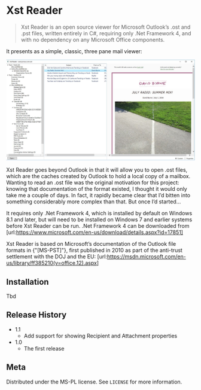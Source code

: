# Xst Reader
> Xst Reader is an open source viewer for Microsoft Outlook’s .ost and .pst files, written entirely in C#, requiring only .Net Framework 4, and with no dependency on any Microsoft Office components.

It presents as a simple, classic, three pane mail viewer:

![](screenshot0.9.jpg)

Xst Reader goes beyond Outlook in that it will allow you to open .ost files, which are the caches created by Outlook to hold a local copy of a mailbox. Wanting to read an .ost file was the original motivation for this project: knowing that documentation of the format existed, I thought it would only take me a couple of days. In fact, it rapidly became clear that I’d bitten into something considerably more complex than that. But once I’d started…

It requires only .Net Framework 4, which is installed by default on Windows 8.1 and later, but will need to be installed on Windows 7 and earlier systems before Xst Reader can be run.  .Net Framework 4 can be downloaded from [url:https://www.microsoft.com/en-us/download/details.aspx?id=17851]

Xst Reader is based on Microsoft’s documentation of the Outlook file formats in {"[MS-PST]"}, first published in 2010 as part of the anti-trust settlement with the DOJ and the EU: [url:https://msdn.microsoft.com/en-us/library/ff385210(v=office.12).aspx] 

## Installation

Tbd


## Release History

* 1.1
    * Add support for showing Recipient and Attachment properties
* 1.0
    * The first release

## Meta

Distributed under the MS-PL license. See ``LICENSE`` for more information.



